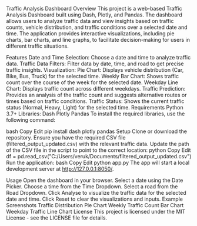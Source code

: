 Traffic Analysis Dashboard
Overview
This project is a web-based Traffic Analysis Dashboard built using Dash, Plotly, and Pandas. The dashboard allows users to analyze traffic data and view insights based on traffic counts, vehicle distribution, and traffic conditions over a selected date and time. The application provides interactive visualizations, including pie charts, bar charts, and line graphs, to facilitate decision-making for users in different traffic situations.

Features
Date and Time Selection: Choose a date and time to analyze traffic data.
Traffic Data Filters: Filter data by date, time, and road to get precise traffic insights.
Visualization:
Pie Chart: Displays vehicle distribution (Car, Bike, Bus, Truck) for the selected time.
Weekly Bar Chart: Shows traffic count over the course of the week for the selected date.
Weekday Line Chart: Displays traffic count across different weekdays.
Traffic Prediction: Provides an analysis of the traffic count and suggests alternative routes or times based on traffic conditions.
Traffic Status: Shows the current traffic status (Normal, Heavy, Light) for the selected time.
Requirements
Python 3.7+
Libraries:
Dash
Plotly
Pandas
To install the required libraries, use the following command:

bash
Copy
Edit
pip install dash plotly pandas
Setup
Clone or download the repository.
Ensure you have the required CSV file (filtered_output_updated.csv) with the relevant traffic data.
Update the path of the CSV file in the script to point to the correct location:
python
Copy
Edit
df = pd.read_csv("C:/Users/veruk/Documents/filtered_output_updated.csv")
Run the application:
bash
Copy
Edit
python app.py
The app will start a local development server at http://127.0.0.1:8050/.

Usage
Open the dashboard in your browser.
Select a date using the Date Picker.
Choose a time from the Time Dropdown.
Select a road from the Road Dropdown.
Click Analyse to visualize the traffic data for the selected date and time.
Click Reset to clear the visualizations and inputs.
Example Screenshots
Traffic Distribution Pie Chart
Weekly Traffic Count Bar Chart
Weekday Traffic Line Chart
License
This project is licensed under the MIT License - see the LICENSE file for details.
